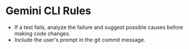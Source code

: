 # Gemini CLI Rules

- If a test fails, analyze the failure and suggest possible causes before making code changes.
- Include the user's prompt in the git commit message.
